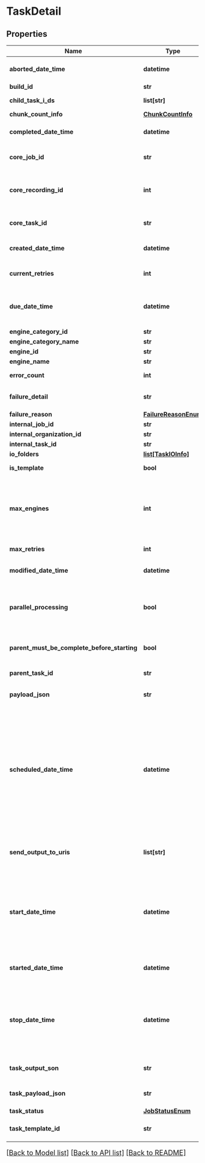 # TaskDetail

## Properties
Name | Type | Description | Notes
------------ | ------------- | ------------- | -------------
**aborted_date_time** | **datetime** | This is the datetime the task was aborted | [optional] 
**build_id** | **str** |  | [optional] 
**child_task_i_ds** | **list[str]** | Array of Internal Child Task Id | [optional] 
**chunk_count_info** | [**ChunkCountInfo**](ChunkCountInfo.md) |  | [optional] 
**completed_date_time** | **datetime** | This is the datetime the task was completed | [optional] 
**core_job_id** | **str** | This is the core job id associated with this job | [optional] 
**core_recording_id** | **int** | This is the recording id in the core of the content for this job | [optional] 
**core_task_id** | **str** | This is the core task id associated with this job | [optional] 
**created_date_time** | **datetime** | This is the datetime the core was created | [optional] 
**current_retries** | **int** | This is the current retries for the task | [optional] [default to 0]
**due_date_time** | **datetime** | This is the time the task is due to be complete.  This is used by edge to set the priorities. | [optional] 
**engine_category_id** | **str** | Category Id | [optional] 
**engine_category_name** | **str** | Category name | [optional] 
**engine_id** | **str** |  | [optional] 
**engine_name** | **str** | Engine name | [optional] 
**error_count** | **int** | This is the error count for the task | [optional] 
**failure_detail** | **str** | If there is an error, the detail will be set here. | [optional] 
**failure_reason** | [**FailureReasonEnum**](FailureReasonEnum.md) |  | [optional] 
**internal_job_id** | **str** | Internal Job ID | [optional] 
**internal_organization_id** | **str** |  | [optional] 
**internal_task_id** | **str** | Internal Task ID | [optional] 
**io_folders** | [**list[TaskIOInfo]**](TaskIOInfo.md) |  | [optional] 
**is_template** | **bool** | If true, this job is a template | [optional] 
**max_engines** | **int** | The maximum number of engine instances to run against this task.  Defaults to 1 if parallelProcessing is false, or 2 otherwise. | [optional] 
**max_retries** | **int** | This is the max retries for the task | [optional] 
**modified_date_time** | **datetime** | This is the datetime the core was last modified. | [optional] 
**parallel_processing** | **bool** | If true, multiple engine instances can process this task in parallel.  If false, maxEngines will be 1. | [optional] 
**parent_must_be_complete_before_starting** | **bool** | If true, this task won&#39;t start until the parent is complete | [optional] 
**parent_task_id** | **str** | Internal Parent Task Id | [optional] 
**payload_json** | **str** | This is the payload encoded as a JSON string | [optional] 
**scheduled_date_time** | **datetime** | If from scheduled job, this is the date when the task should be launched. There is sometimes a difference between scheduled and start to allow for the edge to start processing at the right time if warmup is needed. If not, blank | [optional] 
**send_output_to_uris** | **list[str]** | A list of URIs to send processed chunks when the engine completes them. | [optional] 
**start_date_time** | **datetime** | If from scheduled job, this is the date when the task should be started. This is a planning time not the actual which is startedDateTime.  If not, blank | [optional] 
**started_date_time** | **datetime** | This is the datetime the task was started (actual) | [optional] 
**stop_date_time** | **datetime** | If from scheduled job, this is the date when the task should be stopped. Start and Stop are used for recording from a stream.  If not, blank | [optional] 
**task_output_son** | **str** | This is the taskOutput as a JSON string | [optional] 
**task_payload_json** | **str** | This is the taskPayload as a JSON string | [optional] 
**task_status** | [**JobStatusEnum**](JobStatusEnum.md) |  | [optional] 
**task_template_id** | **str** | If set, this task was created from this task template. | [optional] 

[[Back to Model list]](../README.md#documentation-for-models) [[Back to API list]](../README.md#documentation-for-api-endpoints) [[Back to README]](../README.md)

<style>
     p, ul, ol, li { font-size: 18px !important;}
</style>


